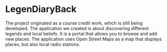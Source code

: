 # LegenDiaryBack
The project originated as a course credit work, which is still being developed. 
The application we created is about discovering different legends and local beliefs. It is a portal that allows you to browse and add new places. The application uses Open Street Maps as a map that displays places, but also local radio stations. 
